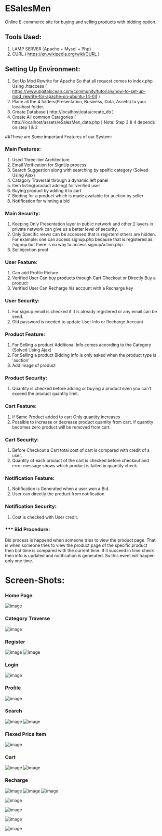 # ESalesMen
Online E-commerce site for buying and selling products with bidding option.

## Tools Used:
1. LAMP SERVER (Apache + Mysql + Php)
2. CURL ( https://en.wikipedia.org/wiki/CURL )

## Setting Up Environment:
1. Set Up Mod Rewrite for Apache So that all request comes to index.php Using .htaccess ( https://www.digitalocean.com/community/tutorials/how-to-set-up-mod_rewrite-for-apache-on-ubuntu-14-04 )
2. Place all the 4 folders(Presentation, Business, Data, Assets) to your localhost folder.
3. Create Database ( http://localhost/data/create_db )
4. Create All common Catagories ( http://localhost/assets/eSalesMen_data.php )
Note: Step 3 & 4 depends on step 1 & 2

##These are Some important Features of our System:

### Main Features:
1. Used Three-tier Architecture.
2. Email Verification for SignUp process
3. Search Suggestion along with searching by speific category (Solved Using Ajax)
4. Catagory Traversal through a dynamic left panel
5. Item listing(product adding) for verified user
6. Buying product by adding it to cart
7. Bidding for a product which is made available for auction by seller
8. Notification for winning a bid

### Main Security:
1. Keeping Only Presentation layer in public network and other 2 layers in private network can give us a better level of security.
2. Only Specific views can be accessed that is registerd others are hidden. For example: one can access signup.php because that is registered as /signup but there is no way to access signupAction.php
3. Sql injection proof

### User Feature:
1. Can add Profile Picture
2. Verified User Can buy products through Cart Checkout or Directly Buy a product
3. Verified User Can Recharge his account with a Recharge key

### User Security: 
1. For signup email is checked if it is already registered or any email can be send.
2. Old password is needed to update User Info or Recharge Account

### Product Feature:
1. For Selling a product Additional Info comes acoording to the Category (Solved Using Ajax)
2. For Selling a product Bidding Info is only asked when the product type is 'auction'
3. Add image of product

### Product Security:
1. Quantity is checked before adding or buying a product even you can't exceed the product quantity limit.

### Cart Feature:
1. If Same Product added to cart Only quantity increases
2. Possible to increase or decrease product quantity from cart. If quantity becomes zero product will be removed from cart.

### Cart Security: 
1. Before Checkout a Cart total cost of cart is compared with credit of a user.
2. Quantity of each product of the cart is checked before checkout and error message shows which product is failed in quantity check.

### Notification Feature:
1. Notification is Generated when a user won a Bid.
2. User can directly the product from notification.

### Notification Security:
1. Cost is checked with User credit.

### *** Bid Procedure: 
Bid process is happend when someone tries to view the product page. That is when someone tries to view the product page of the specific product then bid time is compared with the current time. If it succeed in time check then info is updated and notification is generated. So this event will happen only one time.

# Screen-Shots:
### Home Page </br>
![image](https://raw.githubusercontent.com/JonyCseDu/ESalesMen/master/image/1.png)

### Category Traverse </br>
![image](https://raw.githubusercontent.com/JonyCseDu/ESalesMen/master/image/2.png)

### Register </br>
![image](https://raw.githubusercontent.com/JonyCseDu/ESalesMen/master/image/3.png)
![image](https://raw.githubusercontent.com/JonyCseDu/ESalesMen/master/image/4.png)

### Login </br>
![image](https://raw.githubusercontent.com/JonyCseDu/ESalesMen/master/image/5.png)

### Profile </br>
![image](https://raw.githubusercontent.com/JonyCseDu/ESalesMen/master/image/6.png)

### Search </br>
![image](https://raw.githubusercontent.com/JonyCseDu/ESalesMen/master/image/70.png)
![image](https://raw.githubusercontent.com/JonyCseDu/ESalesMen/master/image/7.png)

### Fiexed Price item </br>
![image](https://raw.githubusercontent.com/JonyCseDu/ESalesMen/master/image/8.png)

### Cart </br>
![image](https://raw.githubusercontent.com/JonyCseDu/ESalesMen/master/image/9.png)
![image](https://raw.githubusercontent.com/JonyCseDu/ESalesMen/master/image/10.png)

### Recharge </br>
![image](https://raw.githubusercontent.com/JonyCseDu/ESalesMen/master/image/11.png)
![image](https://raw.githubusercontent.com/JonyCseDu/ESalesMen/master/image/12.png)
![image](https://raw.githubusercontent.com/JonyCseDu/ESalesMen/master/image/13.png)

![image](https://raw.githubusercontent.com/JonyCseDu/ESalesMen/master/image/14.png)

![image](https://raw.githubusercontent.com/JonyCseDu/ESalesMen/master/image/15.png)

![image](https://raw.githubusercontent.com/JonyCseDu/ESalesMen/master/image/16.png)

![image](https://raw.githubusercontent.com/JonyCseDu/ESalesMen/master/image/17.png)




